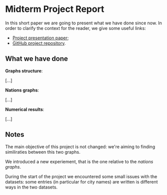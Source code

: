 # Midterm Project Report
In this short paper we are going to present what we have done since now.
In order to clarify the context for the reader, we give some useful links:

 -  [Project presentation paper](https://github.com/albertoursino/GraphsComparison/blob/main/README.md);
 - [GitHub project repository](https://github.com/albertoursino/GraphsComparison).

## What we have done

**Graphs structure**:

[...]

**Nations graphs**:

[...]

**Numerical results**:

[...]

## **Notes**
The main objective of this project is not changed: we're aiming to finding similiraties between this two graphs.

We introduced a new experiement, that is the one relative to the *nations graphs*.

During the start of the project we encountered some small issues with the datasets: some entries (in particular for city names) are written is different ways in the two datasets.



<!--stackedit_data:
eyJoaXN0b3J5IjpbLTIwNTc3MDg5NDAsMjEwMjY3NDc5NCwtMj
A3MDQ3NDMyNCwxNTE4MTAxNzc0LC0xNzQ1MjU4OTUzLDE2NjU2
NjI2MDRdfQ==
-->